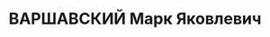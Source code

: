 ---
title: ВАРШАВСКИЙ Марк Яковлевич
description: "Род. в 1902, Украина, Полтавская обл., г. Кобеляки, еврей, обр.: высшее,\
  \ член ВКП(б) с 1920 по авг. 1936. Проживал: Украинская ССР, г. Харьков, Дзержинского,\
  \ 57/59, кв. 16. Экономист, учебн. мастерские машиностроит. ин-та, нач. строит.\
  \ Водопровода Харьков-Донец \n  Арестован 21.05.1937. Обв. по ст. 54-9-10 ч. 1 (\"\
  участник контрреволюционной троцкистской организации, занимался вредительством на\
  \ строительстве Донецводопровода в бытность его начальником данного строительства\"\
  ). Приговор: ВК ВС СССР, 31.10.1937 – ВМН. Расстрелян 01.11.1937. \n  Реабилитирован\
  \ 29.06.1957"
---